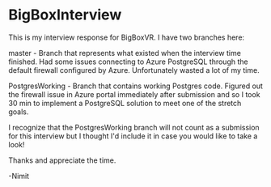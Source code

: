 # BigBoxInterview

This is my interview response for BigBoxVR. I have two branches here:

master - Branch that represents what existed when the interview time finished. Had some issues connecting to Azure PostgreSQL through the default firewall configured by Azure. Unfortunately wasted a lot of my time.

PostgresWorking - Branch that contains working Postgres code. Figured out the firewall issue in Azure portal immediately after submission and so I took 30 min to implement a PostgreSQL solution to meet one of the stretch goals.

I recognize that the PostgresWorking branch will not count as a submission for this interview but I thought I'd include it in case you would like to take a look!

Thanks and appreciate the time.

-Nimit
